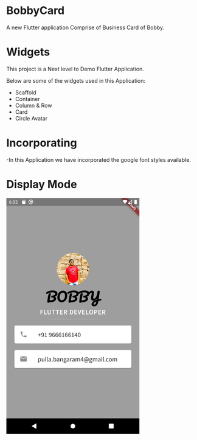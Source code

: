 # BobbyCard

A new Flutter application Comprise of Business Card of Bobby.

# Widgets

This project is a Next level to Demo Flutter Application.

Below are some of the widgets used in this Application:

- Scaffold
- Container
- Column & Row
- Card
- Circle Avatar

# Incorporating

-In this Application we have incorporated the google font styles available.

# Display Mode

<img src="images/3.png" height="620" width="350" >
